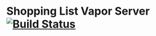 # Shopping List Vapor Server [![Build Status](https://travis-ci.org/ankurp/ShoppingListServer.svg?branch=master)](https://travis-ci.org/ankurp/ShoppingListServer)
